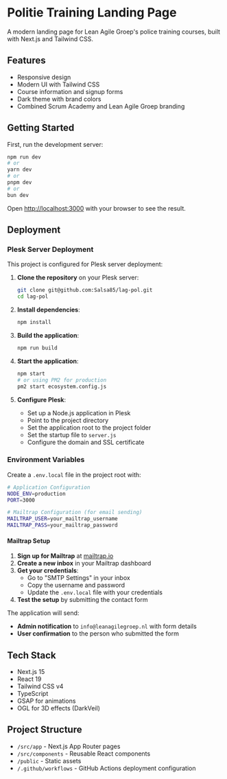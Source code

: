 # Politie Training Landing Page

A modern landing page for Lean Agile Groep's police training courses, built with Next.js and Tailwind CSS.

## Features

- Responsive design
- Modern UI with Tailwind CSS
- Course information and signup forms
- Dark theme with brand colors
- Combined Scrum Academy and Lean Agile Groep branding

## Getting Started

First, run the development server:

```bash
npm run dev
# or
yarn dev
# or
pnpm dev
# or
bun dev
```

Open [http://localhost:3000](http://localhost:3000) with your browser to see the result.

## Deployment

### Plesk Server Deployment

This project is configured for Plesk server deployment:

1. **Clone the repository** on your Plesk server:
   ```bash
   git clone git@github.com:Salsa85/lag-pol.git
   cd lag-pol
   ```

2. **Install dependencies**:
   ```bash
   npm install
   ```

3. **Build the application**:
   ```bash
   npm run build
   ```

4. **Start the application**:
   ```bash
   npm start
   # or using PM2 for production
   pm2 start ecosystem.config.js
   ```

5. **Configure Plesk**:
   - Set up a Node.js application in Plesk
   - Point to the project directory
   - Set the application root to the project folder
   - Set the startup file to `server.js`
   - Configure the domain and SSL certificate

### Environment Variables

Create a `.env.local` file in the project root with:

```bash
# Application Configuration
NODE_ENV=production
PORT=3000

# Mailtrap Configuration (for email sending)
MAILTRAP_USER=your_mailtrap_username
MAILTRAP_PASS=your_mailtrap_password
```

#### Mailtrap Setup

1. **Sign up for Mailtrap** at [mailtrap.io](https://mailtrap.io)
2. **Create a new inbox** in your Mailtrap dashboard
3. **Get your credentials**:
   - Go to "SMTP Settings" in your inbox
   - Copy the username and password
   - Update the `.env.local` file with your credentials
4. **Test the setup** by submitting the contact form

The application will send:
- **Admin notification** to `info@leanagilegroep.nl` with form details
- **User confirmation** to the person who submitted the form

## Tech Stack

- Next.js 15
- React 19
- Tailwind CSS v4
- TypeScript
- GSAP for animations
- OGL for 3D effects (DarkVeil)

## Project Structure

- `/src/app` - Next.js App Router pages
- `/src/components` - Reusable React components
- `/public` - Static assets
- `/.github/workflows` - GitHub Actions deployment configuration